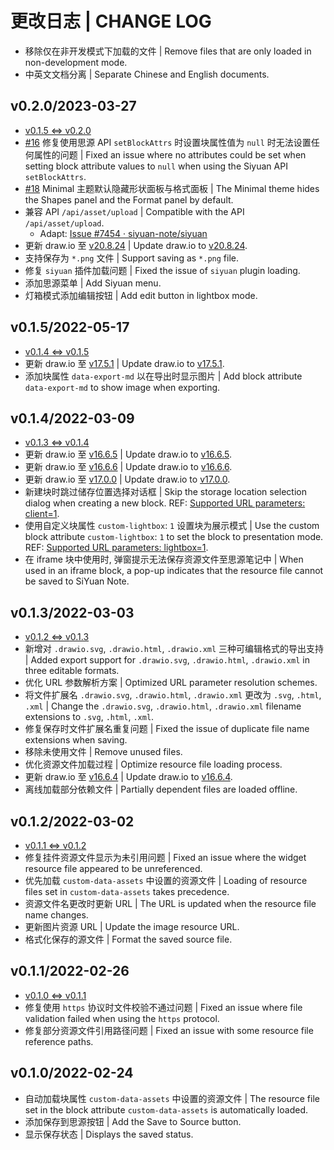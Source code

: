 # 更改日志 | CHANGE LOG

- 移除仅在非开发模式下加载的文件 | Remove files that are only loaded in non-development mode.
- 中英文文档分离 | Separate Chinese and English documents.

## v0.2.0/2023-03-27

- [v0.1.5 <=> v0.2.0](https:///github.com/Zuoqiu-Yingyi/widget-drawio/compare/v0.1.5...v0.2.0)
- [#16](https://github.com/Zuoqiu-Yingyi/widget-drawio/issues/16) 修复使用思源 API `setBlockAttrs` 时设置块属性值为 `null` 时无法设置任何属性的问题 | Fixed an issue where no attributes could be set when setting block attribute values to `null` when using the Siyuan API `setBlockAttrs`.
- [#18](https://github.com/Zuoqiu-Yingyi/widget-drawio/issues/18) Minimal 主题默认隐藏形状面板与格式面板 | The Minimal theme hides the Shapes panel and the Format panel by default.
- 兼容 API `/api/asset/upload` | Compatible with the API `/api/asset/upload`.
  - Adapt: [Issue #7454 · siyuan-note/siyuan](https://github.com/siyuan-note/siyuan/issues/7454)
- 更新 draw.io 至 [v20.8.24](https://github.com/jgraph/drawio/releases/tag/v20.8.24) | Update draw.io to [v20.8.24](https://github.com/jgraph/drawio/releases/tag/v20.8.24).
- 支持保存为 `*.png` 文件 | Support saving as `*.png` file.
- 修复 `siyuan` 插件加载问题 | Fixed the issue of `siyuan` plugin loading.
- 添加思源菜单 | Add Siyuan menu.
- 灯箱模式添加编辑按钮 | Add edit button in lightbox mode.

## v0.1.5/2022-05-17

- [v0.1.4 <=> v0.1.5](https:///github.com/Zuoqiu-Yingyi/widget-drawio/compare/v0.1.4...v0.1.5)
- 更新 draw.io 至 [v17.5.1](https://github.com/jgraph/drawio/releases/tag/v17.5.1) | Update draw.io to [v17.5.1](https://github.com/jgraph/drawio/releases/tag/v17.5.1).
- 添加块属性 `data-export-md` 以在导出时显示图片 | Add block attribute `data-export-md` to show image when exporting.

## v0.1.4/2022-03-09

- [v0.1.3 <=> v0.1.4](https:///github.com/Zuoqiu-Yingyi/widget-drawio/compare/v0.1.3...v0.1.4)
- 更新 draw.io 至 [v16.6.5](https://github.com/jgraph/drawio/releases/tag/v16.6.5) | Update draw.io to [v16.6.5](https://github.com/jgraph/drawio/releases/tag/v16.6.5).
- 更新 draw.io 至 [v16.6.6](https://github.com/jgraph/drawio/releases/tag/v16.6.6) | Update draw.io to [v16.6.6](https://github.com/jgraph/drawio/releases/tag/v16.6.6).
- 更新 draw.io 至 [v17.0.0](https://github.com/jgraph/drawio/releases/tag/v17.0.0) | Update draw.io to [v17.0.0](https://github.com/jgraph/drawio/releases/tag/v17.0.0).
- 新建块时跳过储存位置选择对话框 | Skip the storage location selection dialog when creating a new block. REF: [Supported URL parameters: client=1](https://www.diagrams.net/doc/faq/supported-url-parameters#:~:text=client=1).
- 使用自定义块属性 `custom-lightbox`: `1` 设置块为展示模式 | Use the custom block attribute `custom-lightbox`: `1` to set the block to presentation mode. REF: [Supported URL parameters: lightbox=1](https://www.diagrams.net/doc/faq/supported-url-parameters#:~:text=lightbox=1).
- 在 iframe 块中使用时, 弹窗提示无法保存资源文件至思源笔记中 | When used in an iframe block, a pop-up indicates that the resource file cannot be saved to SiYuan Note.

## v0.1.3/2022-03-03

- [v0.1.2 <=> v0.1.3](https:///github.com/Zuoqiu-Yingyi/widget-drawio/compare/v0.1.2...v0.1.3)
- 新增对 `.drawio.svg`, `.drawio.html`, `.drawio.xml` 三种可编辑格式的导出支持 | Added export support for `.drawio.svg`, `.drawio.html`, `.drawio.xml` in three editable formats.
- 优化 URL 参数解析方案 | Optimized URL parameter resolution schemes.
- 将文件扩展名 `.drawio.svg`, `.drawio.html`, `.drawio.xml` 更改为 `.svg`, `.html`, `.xml` | Change the `.drawio.svg`, `.drawio.html`, `.drawio.xml` filename extensions to `.svg`, `.html`, `.xml`.
- 修复保存时文件扩展名重复问题 | Fixed the issue of duplicate file name extensions when saving.
- 移除未使用文件 | Remove unused files.
- 优化资源文件加载过程 | Optimize resource file loading process.
- 更新 draw.io 至 [v16.6.4](https://github.com/jgraph/drawio/releases/tag/v16.6.4) | Update draw.io to [v16.6.4](https://github.com/jgraph/drawio/releases/tag/v16.6.4).
- 离线加载部分依赖文件 | Partially dependent files are loaded offline.

## v0.1.2/2022-03-02

- [v0.1.1 <=> v0.1.2](https:///github.com/Zuoqiu-Yingyi/widget-drawio/compare/v0.1.1...v0.1.2)
- 修复挂件资源文件显示为未引用问题 | Fixed an issue where the widget resource file appeared to be unreferenced.
- 优先加载 `custom-data-assets` 中设置的资源文件 | Loading of resource files set in `custom-data-assets` takes precedence.
- 资源文件名更改时更新 URL | The URL is updated when the resource file name changes.
- 更新图片资源 URL | Update the image resource URL.
- 格式化保存的源文件 | Format the saved source file.

## v0.1.1/2022-02-26

- [v0.1.0 <=> v0.1.1](https:///github.com/Zuoqiu-Yingyi/widget-drawio/compare/v0.1.0...v0.1.1)
- 修复使用 `https` 协议时文件校验不通过问题 | Fixed an issue where file validation failed when using the `https` protocol.
- 修复部分资源文件引用路径问题 | Fixed an issue with some resource file reference paths.

## v0.1.0/2022-02-24

- 自动加载块属性 `custom-data-assets` 中设置的资源文件 | The resource file set in the block attribute `custom-data-assets` is automatically loaded.
- 添加保存到思源按钮 | Add the Save to Source button.
- 显示保存状态 | Displays the saved status.
